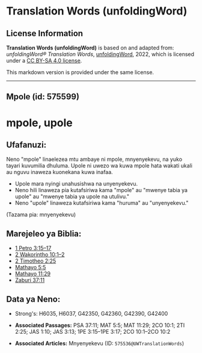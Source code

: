 # Translation Words (unfoldingWord)

## License Information

**Translation Words (unfoldingWord)** is based on and adapted from: _unfoldingWord® Translation Words_, [unfoldingWord](https://unfoldingword.org/utw), 2022, which is licensed under a [CC BY-SA 4.0 license](https://creativecommons.org/licenses/by-sa/4.0/legalcode.en).

This markdown version is provided under the same license.



--------------------------------

## Mpole (id: 575599)

mpole, upole
============

Ufafanuzi:
----------

Neno "mpole" linaelezea mtu ambaye ni mpole, mnyenyekevu, na yuko tayari kuvumilia dhuluma. Upole ni uwezo wa kuwa mpole hata wakati ukali au nguvu inaweza kuonekana kuwa inafaa.

* Upole mara nyingi unahusishwa na unyenyekevu.
* Neno hili linaweza pia kutafsiriwa kama "mpole" au "mwenye tabia ya upole" au "mwenye tabia ya upole na utulivu."
* Neno "upole" linaweza kutafsiriwa kama "huruma" au "unyenyekevu."

(Tazama pia: mnyenyekevu)

Marejeleo ya Biblia:
--------------------

* [1 Petro 3:15–17](https://ref.ly/1Pet3:15-1Pet3:17)
* [2 Wakorintho 10:1–2](https://ref.ly/2Cor10:1-2Cor10:2)
* [2 Timotheo 2:25](https://ref.ly/2Tim2:25)
* [Mathayo 5:5](https://ref.ly/Matt5:5)
* [Mathayo 11:29](https://ref.ly/Matt11:29)
* [Zaburi 37:11](https://ref.ly/Ps37:11)

Data ya Neno:
-------------

* Strong's: H6035, H6037, G42350, G42360, G42390, G42400

* **Associated Passages:** PSA 37:11; MAT 5:5; MAT 11:29; 2CO 10:1; 2TI 2:25; JAS 1:10; JAS 3:13; 1PE 3:15–1PE 3:17; 2CO 10:1–2CO 10:2
* **Associated Articles:** Mnyenyekevu (ID: `575536@UWTranslationWords`)

